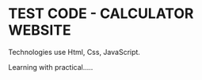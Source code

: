 # TEST CODE - CALCULATOR WEBSITE 


Technologies use Html, Css, JavaScript.

Learning with practical.....
